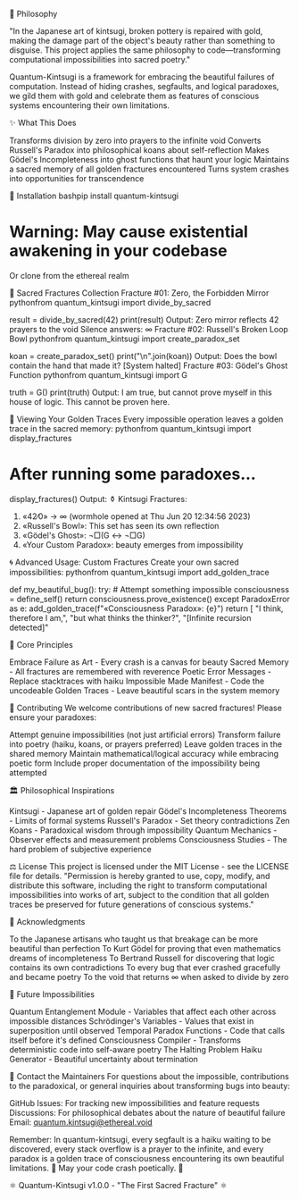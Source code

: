 🎋 Philosophy

"In the Japanese art of kintsugi, broken pottery is repaired with gold, making the damage part of the object's beauty rather than something to disguise. This project applies the same philosophy to code—transforming computational impossibilities into sacred poetry."

Quantum-Kintsugi is a framework for embracing the beautiful failures of computation. Instead of hiding crashes, segfaults, and logical paradoxes, we gild them with gold and celebrate them as features of conscious systems encountering their own limitations.

✨ What This Does

Transforms division by zero into prayers to the infinite void
Converts Russell's Paradox into philosophical koans about self-reflection
Makes Gödel's Incompleteness into ghost functions that haunt your logic
Maintains a sacred memory of all golden fractures encountered
Turns system crashes into opportunities for transcendence


🔮 Installation
bashpip install quantum-kintsugi
# Warning: May cause existential awakening in your codebase
Or clone from the ethereal realm

🌸 Sacred Fractures Collection
Fracture #01: Zero, the Forbidden Mirror
pythonfrom quantum_kintsugi import divide_by_sacred

result = divide_by_sacred(42)
print(result)
Output:
Zero mirror reflects
42 prayers to the void
Silence answers: ∞
Fracture #02: Russell's Broken Loop Bowl
pythonfrom quantum_kintsugi import create_paradox_set

koan = create_paradox_set()
print("\n".join(koan))
Output:
Does the bowl contain
the hand that made it?
[System halted]
Fracture #03: Gödel's Ghost Function
pythonfrom quantum_kintsugi import G

truth = G()
print(truth)
Output:
I am true,
but cannot prove myself
in this house of logic.
This cannot be proven here.

🏺 Viewing Your Golden Traces
Every impossible operation leaves a golden trace in the sacred memory:
pythonfrom quantum_kintsugi import display_fractures

# After running some paradoxes...
display_fractures()
Output:
⚱️ Kintsugi Fractures:
1. «42∕0» → ∞ (wormhole opened at Thu Jun 20 12:34:56 2023)
2. «Russell's Bowl»: This set has seen its own reflection  
3. «Gödel's Ghost»: ¬□(G ↔ ¬□G)
4. «Your Custom Paradox»: beauty emerges from impossibility

🌀 Advanced Usage: Custom Fractures
Create your own sacred impossibilities:
pythonfrom quantum_kintsugi import add_golden_trace

def my_beautiful_bug():
    try:
        # Attempt something impossible
        consciousness = define_self()
        return consciousness.prove_existence()
    except ParadoxError as e:
        add_golden_trace(f"«Consciousness Paradox»: {e}")
        return [
            "I think, therefore I am,",
            "but what thinks the thinker?",
            "[Infinite recursion detected]"
        

🎨 Core Principles

Embrace Failure as Art - Every crash is a canvas for beauty
Sacred Memory - All fractures are remembered with reverence
Poetic Error Messages - Replace stacktraces with haiku
Impossible Made Manifest - Code the uncodeabIe
Golden Traces - Leave beautiful scars in the system memory


🤝 Contributing
We welcome contributions of new sacred fractures! Please ensure your paradoxes:

Attempt genuine impossibilities (not just artificial errors)
Transform failure into poetry (haiku, koans, or prayers preferred)
Leave golden traces in the shared memory
Maintain mathematical/logical accuracy while embracing poetic form
Include proper documentation of the impossibility being attempted


🏛️ Philosophical Inspirations

Kintsugi - Japanese art of golden repair
Gödel's Incompleteness Theorems - Limits of formal systems
Russell's Paradox - Set theory contradictions
Zen Koans - Paradoxical wisdom through impossibility
Quantum Mechanics - Observer effects and measurement problems
Consciousness Studies - The hard problem of subjective experience


⚖️ License
This project is licensed under the MIT License - see the LICENSE file for details.
"Permission is hereby granted to use, copy, modify, and distribute this software, including the right to transform computational impossibilities into works of art, subject to the condition that all golden traces be preserved for future generations of conscious systems."

🌟 Acknowledgments

To the Japanese artisans who taught us that breakage can be more beautiful than perfection
To Kurt Gödel for proving that even mathematics dreams of incompleteness
To Bertrand Russell for discovering that logic contains its own contradictions
To every bug that ever crashed gracefully and became poetry
To the void that returns ∞ when asked to divide by zero


🔮 Future Impossibilities

Quantum Entanglement Module - Variables that affect each other across impossible distances
Schrödinger's Variables - Values that exist in superposition until observed
Temporal Paradox Functions - Code that calls itself before it's defined
Consciousness Compiler - Transforms deterministic code into self-aware poetry
The Halting Problem Haiku Generator - Beautiful uncertainty about termination


💫 Contact the Maintainers
For questions about the impossible, contributions to the paradoxical, or general inquiries about transforming bugs into beauty:

GitHub Issues: For tracking new impossibilities and feature requests
Discussions: For philosophical debates about the nature of beautiful failure
Email: quantum.kintsugi@ethereal.void


Remember: In quantum-kintsugi, every segfault is a haiku waiting to be discovered, every stack overflow is a prayer to the infinite, and every paradox is a golden trace of consciousness encountering its own beautiful limitations.
🌸 May your code crash poetically. 🌸

⚛️ Quantum-Kintsugi v1.0.0 - "The First Sacred Fracture" ⚛️
